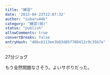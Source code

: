 ```yaml
---
title: "練習"
date: '2013-04-23T22:07:32'
author: "subaru44k"
category: "練習(弱)"
status: "publish"
allowComments: true
convertBreaks: false
entryHash: "48bc6113ee3b83d05f708412c9c35b7a"
---
```

27分ジョグ

もう全然問題なさそう。よいサボりだった。
